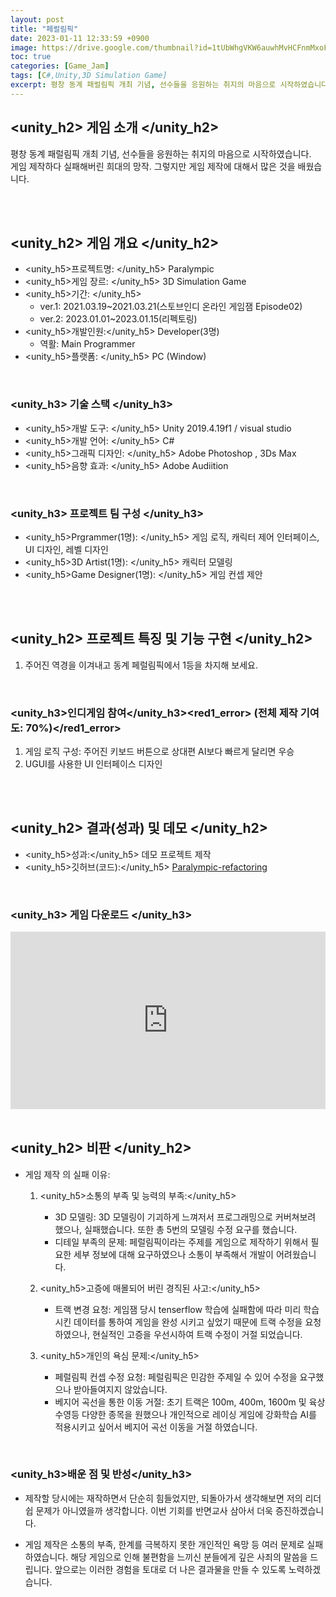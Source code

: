 ```yaml
---
layout: post
title: "페럴림픽"
date: 2023-01-11 12:33:59 +0900
image: https://drive.google.com/thumbnail?id=1tUbWhgVKW6auwhMvHCFnmMxoFlus1x2p
toc: true
categories: [Game_Jam]
tags: [C#,Unity,3D Simulation Game]
excerpt: 평창 동계 패럴림픽 개최 기념, 선수들을 응원하는 취지의 마음으로 시작하였습니다. 게임 제작하다 실패해버린 희대의 망작. 그렇지만 게임 제작에 대해서 많은 것을 배웠습니다.
---
```


<!-- <h1><yellow1_h1>프로젝트 이름: 페럴림픽 </yellow1_h1></h1>
![페럴림픽](https://github.com/kj1241/kj1241.github.io/assets/22047442/50b0d39b-409c-4138-9d53-16859ae84fe5){: width="740" height="400"} -->

## <unity_h2> 게임 소개 </unity_h2>

평창 동계 패럴림픽 개최 기념, 선수들을 응원하는 취지의 마음으로 시작하였습니다.  
게임 제작하다 실패해버린 희대의 망작. 그렇지만 게임 제작에 대해서 많은 것을 배웠습니다.

<br>
<br>


## <unity_h2> 게임 개요 </unity_h2>

- <span><unity_h5>프로젝트명: </unity_h5> Paralympic </span>
- <span><unity_h5>게임 장르: </unity_h5> 3D Simulation Game </span>
- <span><unity_h5>기간: </unity_h5></span>
    - ver.1: 2021.03.19~2021.03.21(스토브인디 온라인 게임잼 Episode02)
    - ver.2: 2023.01.01~2023.01.15(리펙토링)
- <span><unity_h5>개발인원:</unity_h5> Developer(3명)</span>
    - 역활: Main Programmer
- <span><unity_h5>플랫폼: </unity_h5> PC (Window)</span> 


<br>

### <unity_h3> 기술 스택 </unity_h3>

- <span><unity_h5>개발 도구: </unity_h5> Unity 2019.4.19f1 / visual studio </span>
- <span><unity_h5>개발 언어: </unity_h5> C#  </span>
- <span><unity_h5>그래픽 디자인: </unity_h5> Adobe Photoshop , 3Ds Max</span>
- <span><unity_h5>음향 효과: </unity_h5> Adobe Audiition</span> 

<br>

### <unity_h3> 프로젝트 팀 구성 </unity_h3>

- <span><unity_h5>Prgrammer(1명): </unity_h5> 게임 로직, 캐릭터 제어 인터페이스, UI 디자인, 레벨 디자인</span>
- <span><unity_h5>3D Artist(1명): </unity_h5> 캐릭터 모델링</span>
- <span><unity_h5>Game Designer(1명): </unity_h5> 게임 컨셉 제안</span>

<br>
<br>

## <unity_h2> 프로젝트 특징 및 기능 구현 </unity_h2>

1. 주어진 역경을 이겨내고 동계 페럴림픽에서 1등을 차지해 보세요.


<br>

### <unity_h3>인디게임 참여</unity_h3><red1_error> (전체 제작 기여도: 70%)</red1_error>

1. 게임 로직 구성: 주어진 키보드 버튼으로 상대편 AI보다 빠르게 달리면 우승
2. UGUI를 사용한 UI 인터페이스 디자인


<br>
<br>

## <unity_h2> 결과(성과) 및 데모 </unity_h2>

- <span><unity_h5>성과:</unity_h5> 데모 프로젝트 제작  </span>
- <span><unity_h5>깃허브(코드):</unity_h5> [Paralympic-refactoring](Paralympic-refactoring)</span>

<br>

### <unity_h3> 게임 다운로드 </unity_h3>

<iframe width="100%" style="aspect-ratio:16/9" src="https://indie.onstove.com/ko/games/318" title="Paralympic" frameborder="0" allow="accelerometer; autoplay; clipboard-write; encrypted-media; gyroscope; picture-in-picture; web-share" allowfullscreen></iframe>

<br>
<br>

## <unity_h2> 비판 </unity_h2>

- 게임 제작 의 실패 이유:
    1. <unity_h5>소통의 부족 및 능력의 부족:</unity_h5>
        - 3D 모델링: 3D 모델링이 기괴하게 느껴저서 프로그래밍으로 커버쳐보려 했으나, 실패했습니다. 또한 총 5번의 모델링 수정 요구를 했습니다.
        - 디테일 부족의 문제: 페럴림픽이라는 주제를 게임으로 제작하기 위해서 필요한 세부 정보에 대해 요구하였으나 소통이 부족해서 개발이 어려웠습니다.
    
    2. <unity_h5>고증에 매몰되어 버린 경직된 사고:</unity_h5>
        - 트랙 변경 요청: 게임잼 당시 tenserflow 학습에 실패함에 따라 미리 학습시킨 데이터를 통하여 게임을 완성 시키고 싶었기 때문에 트랙 수정을 요청하였으나, 현실적인 고증을 우선시하여 트랙 수정이 거절 되었습니다.
    
    3. <unity_h5>개인의 욕심 문제:</unity_h5>
        - 페럴림픽 컨셉 수정 요청: 페럴림픽은 민감한 주제일 수 있어 수정을 요구했으나 받아들여지지 않았습니다.
        - 베지어 곡선을 통한 이동 거절: 초기 트랙은 100m, 400m, 1600m 및 육상 수영등 다양한 종목을 원했으나 개인적으로 레이싱 게임에 강화학습 AI를 적용시키고 싶어서 베지어 곡선 이동을 거절 하였습니다.



<br>

### <unity_h3>배운 점 및 반성</unity_h3>

- 제작할 당시에는 재작하면서 단순히 힘들었지만, 되돌아가서 생각해보면 저의 리더쉽 문제가 아니였을까 생각합니다. 이번 기회를 반면교사 삼아서 더욱 증진하겠습니다. 

- 게임 제작은 소통의 부족, 한계를 극복하지 못한 개인적인 욕망 등 여러 문제로 실패하였습니다. 해당 게임으로 인해 불편함을 느끼신 분들에게 깊은 사죄의 말씀을 드립니다. 앞으로는 이러한 경험을 토대로 더 나은 결과물을 만들 수 있도록 노력하겠습니다.


